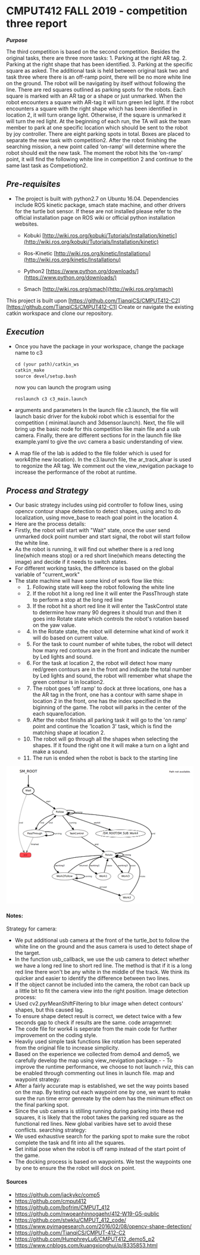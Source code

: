 ﻿# CMPUT412 FALL 2019 - competition three report
_**Purpose**_

The third competition is based on the second competition. Besides the original tasks, there are three more tasks: 1. Parking at the right AR tag. 2. Parking at the right shape that has been identified. 3. Parking at the specific square as asked. The additional task is held between original task two and task three where there is an off-ramp point, there will be no more white line on the ground. The robot will be navigating by itself without following the line. There are red squares outlined as parking spots for the robots. Each square is marked with an AR tag or a shape or just unmarked. When the robot encounters a square with AR-tag it will turn green led light. If the robot encounters a square with the right shape which has been identified in location 2, it will turn orange light. Otherwise, if the square is unmarked it will turn the red light. At the beginning of each run, the TA will ask the team member to park at one specific location which should be sent to the robot by joy controller. There are eight parking spots in total. Boxes are placed to separate the new task with competition2. After the robot finishing the searching mission, a new point called ‘on-ramp’ will determine where the robot should exit the new task. The moment the robot hits the ‘on-ramp’ point, it will find the following white line in competition 2 and continue to the same last task as Competiotion2. 


## _**Pre-requisites**_

-   The project is built with python2.7 on Ubuntu 16.04. Dependencies include ROS kinetic package, smach state machine, and other drivers for the turtle bot sensor. If these are not installed please refer to the official installation page on ROS wiki or official python installation websites.

    -   Kobuki  [http://wiki.ros.org/kobuki/Tutorials/Installation/kinetic](http://wiki.ros.org/kobuki/Tutorials/Installation/kinetic)

    -   Ros-Kinetic  [http://wiki.ros.org/kinetic/Installationu](http://wiki.ros.org/kinetic/Installationu)

    -   Python2  [https://www.python.org/downloads/](https://www.python.org/downloads/)

    -   Smach  [http://wiki.ros.org/smach](http://wiki.ros.org/smach)

This project is built upon
[https://github.com/TianqiCS/CMPUT412-C2]
[https://github.com/TianqiCS/CMPUT412-C1]
Create or navigate the existing catkin workspace and clone our repository.


## _**Execution**_

-   Once you have the package in your workspace, change the package name to c3

    ```
    cd (your path)/catkin_ws
    catkin_make
    source devel/setup.bash

    ```
    now you can launch the program using

    ```
    roslaunch c3 c3_main.launch
    ```

-   arguments and parameters In the launch file c3.launch, the file will launch basic driver for the kuboki robot which is essential for the competition ( minimal.launch and 3dsensor.launch). Next, the file will bring up the basic node for this competition like main file and a usb camera. Finally, there are different sections for in the launch file like example.yaml to give the uvc camera  a basic understanding of view.

-  A map file of the lab is added to the file folder which is used for work4(the new location).   In the c3.launch file, the ar_track_alvar is used to regonize the AR tag. We comment out the view_nevigation package to increase the performance of the robot at runtime.


## _**Process and Strategy**_
-    Our basic strategy includes using pid controller to follow lines, using opencv contour shape detection to detect shapes, using amcl to do localization, using move_base to reach goal point in the location 4.
-    Here are the process details:
-    Firstly, the robot will start with "Wait" state, once the user send unmarked dock point number and start signal, the robot will start follow the white line.
-    As the robot is running, it will find out whether there is a red long line(which means stop) or a red short line(which means detecting the image) and decide if it needs to switch states.
-    For different working tasks, the difference is based on the global variable of "current_work"
-    The state machine will have some kind of work flow like this:
        - 1. Following state will keep the robot following the white line
        - 2. If the robot hit a long red line it will enter the PassThrough state to perform a stop at the long red line
        - 3. If the robot hit a short red line it will enter the TaskControl state to determine how many 90 degrees it should trun and then it goes into Rotate state which controls the robot's rotation based on the yaw value.
        - 4. In the Rotate state, the robot will determine what kind of work it will do based on current value.
        - 5. For the task to count number of white tubes, the robot will detect how many red contours are in the front and indicate the number by Led lights and sound.
        - 6. For the task at location 2, the robot will detect how many red/green contours are in the front and indicate the total number by Led lights and sound, the robot will remember what shape the green contour is in location2.
        - 7. The robot goes 'off ramp' to dock at three locations, one has a the AR tag in the front, one has a contour with same shape in location 2 in the front, one has the index specified in the biginning of the game. The robot will parks in the center of the each square/location.
        - 9. After the robot finishs all parking task it will go to the 'on ramp' point and continue the 'lcoation 3' task, which is find the matching shape at location 2.
        - 10. The robot will go through all the shapes when selecting the shapes. If it found the right one it will make a turn on a light and make a sound.
        - 11. The run is ended when the robot is back to the starting line

![Fig1](smach.png)


#### Notes:
Strategy for camera:
-    We put additional usb camera at the front of the turtle_bot to follow the white line on the ground and the asus camera is used to detect shape of the target.
-    In the function usb_callback, we use the usb camera to detect whether we have a long red line to  short red line. The method is that if it is a long red line there won't be any white in the middle of the track. We think its quicker and easier to identify the difference between two lines.
-    If the object cannot be included into the camera, the robot can back up a little bit to fit the camera view into the right position.
Image detection process:
-    Used cv2.pyrMeanShiftFiltering to blur image when detect contours' shapes, but this caused lag.
-    To ensure shape detect result is correct, we detect twice with a few seconds gap to check if results are the same.
code arragemnet:
-    The code file for work4 is seperate from the main code for further improvement on the coding style.
-    Heavliy used simple task functions like rotation has been seperated from the original file to increase simplicity.
-    Based on the experience we collected from demo4 and demo5, we carefully develop the map using view_nevigation package.- -    To improve the runtime performance, we choose to not launch rviz, this can be enabled through commenting out lines in launch file.
map and waypoint strategy:
-    After a fairly accurate map is established, we set the way points based on the map. By testing out each waypoint one by one, we want to make sure the run time error genreate by the odem has the minimum effect on the final parking spot.
-    Since the usb camera is stilling running during parking into these red squares, it is likely that the robot takes the parking red square as the functional red lines. New global varibies have set to avoid these conflicts.
searching strategy:
-    We used exhaustive search for the parking spot to make sure the robot complete the task and fit into all the squares.
-    Set initial pose when the robot is off ramp instead of the start point of the game.
-    The docking process is based on waypoints. We test the waypoints one by one to ensure the the robot will dock on point.

#### Sources
- https://github.com/jackykc/comp5
- https://github.com/cmput412
- https://github.com/bofrim/CMPUT_412
- https://github.com/nwoeanhinnogaehr/412-W19-G5-public
- https://github.com/stwklu/CMPUT_412_code/
- https://www.pyimagesearch.com/2016/02/08/opencv-shape-detection/
- https://github.com/TianqiCS/CMPUT-412-C2
- https://github.com/HumphreyLu6/CMPUT412_demo5_p2
- https://www.cnblogs.com/kuangxionghui/p/8335853.html
